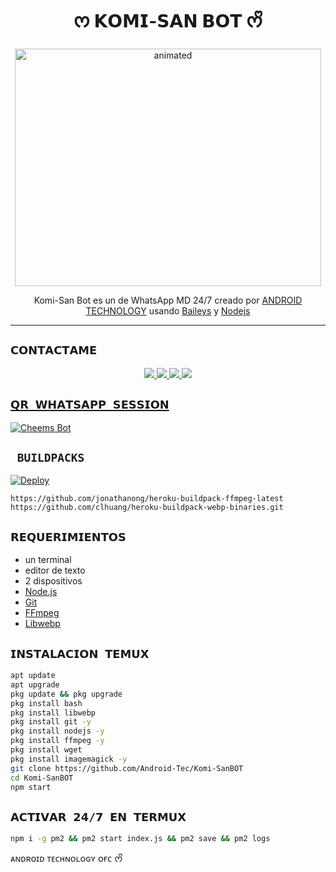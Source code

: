 <h1 align="center">ᰔ 𝗞𝗢𝗠𝗜-𝗦𝗔𝗡 𝗕𝗢𝗧 ᰔᩚ<br></h1>
<p align="center">
<img src="https://64.media.tumblr.com/7971c4e95a04a26c08318f21fcf95c21/abaf9da9244b467f-c2/s540x810/c52876d48233b4bd2795f62b2660951ace2b354f.gif" alt="animated" width="490" height="380" />
</p>

<p align="center">
Komi-San Bot es un de WhatsApp MD 24/7 creado por <a href="https://github.com/Android-Tec" target="_blank">ANDROID TECHNOLOGY</a> usando <a href="https://github.com/adiwajshing/Baileys" target="_blank">Baileys</a> y <a href="https://github.com/nodejs" target="_blank">Nodejs</a>
</p>

------

## ```𝗖𝗢𝗡𝗧𝗔𝗖𝗧𝗔𝗠𝗘```
<p align="center">
<a href="https://wa.me/51961928452"><img src="https://img.shields.io/badge/Contacto%20Android%20Tec-25D366?style=for-the-badge&logo=whatsapp&logoColor=white" />
<a href="https://chat.whatsapp.com/I1psnDut1S022z9640w0hz"><img src="https://img.shields.io/badge/Grupo Oficial 1-25D366?style=for-the-badge&logo=whatsapp&logoColor=white" />
<a href="https://chat.whatsapp.com/BE04JvgKkxjGvBL2kWDhu3"><img src="https://img.shields.io/badge/Grupo Oficial 2-25D366?style=for-the-badge&logo=whatsapp&logoColor=white" />
<a href="https://m.youtube.com/channel/UCC777Eegzmtgs_W7jllXmwQ"><img src="https://img.shields.io/badge/SUSCRIBETE-ff0000?style=for-the-badge&logo=youtube&logoColor=ff000000&link=https://www.youtube.com/c/BOTINDO" /><br>
</p>

## `𝗤𝗥 𝗪𝗛𝗔𝗧𝗦𝗔𝗣𝗣 𝗦𝗘𝗦𝗦𝗜𝗢𝗡`
[![Cheems Bot](https://replit.com/badge/github/quiec/Android-Tec)](https://replit.com/@Android-Tec/Codigo-QR#index.js)

## ` BUILDPACKS`

[![Deploy](https://www.herokucdn.com/deploy/button.svg)](https://heroku.com/deploy?template=https://github.com/Android-Tec/Komi-SanBOT)

```
https://github.com/jonathanong/heroku-buildpack-ffmpeg-latest
https://github.com/clhuang/heroku-buildpack-webp-binaries.git
```

## `𝗥𝗘𝗤𝗨𝗘𝗥𝗜𝗠𝗜𝗘𝗡𝗧𝗢𝗦`
* un terminal
* editor de texto
* 2 dispositivos
* [Node.js](https://nodejs.org/en/)
* [Git](https://git-scm.com/downloads)
* [FFmpeg](https://github.com/BtbN/FFmpeg-Builds/releases/download/autobuild-2020-12-08-13-03/ffmpeg-n4.3.1-26-gca55240b8c-win64-gpl-4.3.zip)
* [Libwebp](https://developers.google.com/speed/webp/download)

## `𝗜𝗡𝗦𝗧𝗔𝗟𝗔𝗖𝗜𝗢𝗡 𝗧𝗘𝗠𝗨𝗫`
```bash
apt update
apt upgrade
pkg update && pkg upgrade
pkg install bash
pkg install libwebp
pkg install git -y
pkg install nodejs -y 
pkg install ffmpeg -y 
pkg install wget
pkg install imagemagick -y
git clone https://github.com/Android-Tec/Komi-SanBOT
cd Komi-SanBOT
npm start
```
## `𝗔𝗖𝗧𝗜𝗩𝗔𝗥 𝟮𝟰/𝟳 𝗘𝗡 𝗧𝗘𝗥𝗠𝗨𝗫`
```bash
npm i -g pm2 && pm2 start index.js && pm2 save && pm2 logs
```
ᴀɴᴅʀᴏɪᴅ ᴛᴇᴄʜɴᴏʟᴏɢʏ ᴏғᴄ ᰔᩚ
